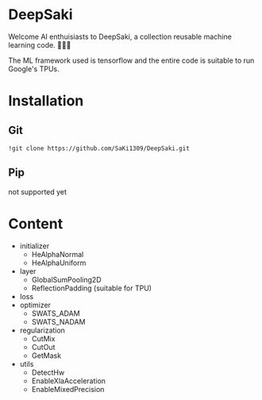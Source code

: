 # DeepSaki
Welcome AI enthuisiasts to DeepSaki, a collection reusable machine learning code. :muscle::robot::metal:

The ML framework used is tensorflow and the entire code is suitable to run Google's TPUs.

# Installation

## Git
```
!git clone https://github.com/SaKi1309/DeepSaki.git
```

## Pip
not supported yet

# Content
- initializer
  - HeAlphaNormal
  - HeAlphaUniform
- layer
  - GlobalSumPooling2D
  - ReflectionPadding (suitable for TPU)
- loss
- optimizer
  - SWATS_ADAM
  - SWATS_NADAM
- regularization
  - CutMix
  - CutOut 
  - GetMask
- utils
  - DetectHw
  - EnableXlaAcceleration
  - EnableMixedPrecision
